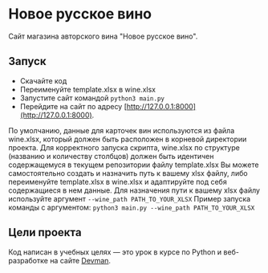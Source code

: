 # Новое русское вино

Сайт магазина авторского вина "Новое русское вино".

## Запуск

- Скачайте код
- Переименуйте template.xlsx в wine.xlsx
- Запустите сайт командой `python3 main.py`
- Перейдите на сайт по адресу [http://127.0.0.1:8000](http://127.0.0.1:8000).

По умолчанию, данные для карточек вин используются из файла wine.xlsx, который должен быть расположен в корневой директории проекта.
Для корректного запуска скрипта, wine.xlsx по структуре (названию и количеству столбцов) должен быть идентичен содержащемуся в текущем репозитории файлу template.xlsx
Вы можете самостоятельно создать и назначить путь к вашему xlsx файлу, либо переименуйте template.xlsx в wine.xlsx и адаптируйте под себя содержащиеся в нем данные.
Для назначения пути к вашему xlsx файлу используйте аргумент `--wine_path PATH_TO_YOUR_XLSX`
Пример запуска команды с аргументом:
`python3 main.py --wine_path PATH_TO_YOUR_XLSX`

## Цели проекта

Код написан в учебных целях — это урок в курсе по Python и веб-разработке на сайте [Devman](https://dvmn.org).
